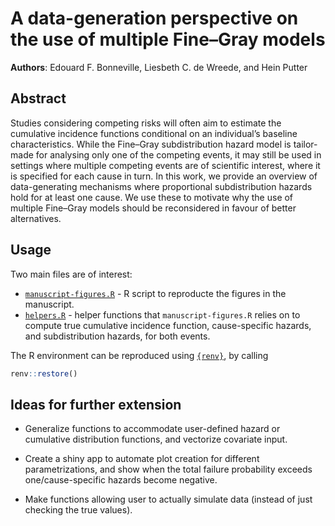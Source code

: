 
<!-- README.md is generated from README.Rmd. Please edit that file -->

# A data-generation perspective on the use of multiple Fine–Gray models

<!-- badges: start -->
<!-- See hema review example-->
<!-- badges: end -->

**Authors**: Edouard F. Bonneville, Liesbeth C. de Wreede, and Hein
Putter

## Abstract

Studies considering competing risks will often aim to estimate the
cumulative incidence functions conditional on an individual’s baseline
characteristics. While the Fine–Gray subdistribution hazard model is
tailor-made for analysing only one of the competing events, it may still
be used in settings where multiple competing events are of scientific
interest, where it is specified for each cause in turn. In this work, we
provide an overview of data-generating mechanisms where proportional
subdistribution hazards hold for at least one cause. We use these to
motivate why the use of multiple Fine–Gray models should be reconsidered
in favour of better alternatives.

## Usage

Two main files are of interest:

- [`manuscript-figures.R`](./manuscript-figures.R) - R script to
  reproducte the figures in the manuscript.
- [`helpers.R`](./helpers.R) - helper functions that
  `manuscript-figures.R` relies on to compute true cumulative incidence
  function, cause-specific hazards, and subdistribution hazards, for
  both events.

The R environment can be reproduced using
[`{renv}`](https://github.com/rstudio/renv/), by calling

``` r
renv::restore()
```

## Ideas for further extension

- Generalize functions to accommodate user-defined hazard or cumulative
  distribution functions, and vectorize covariate input.

- Create a shiny app to automate plot creation for different
  parametrizations, and show when the total failure probability exceeds
  one/cause-specific hazards become negative.

- Make functions allowing user to actually simulate data (instead of
  just checking the true values).
